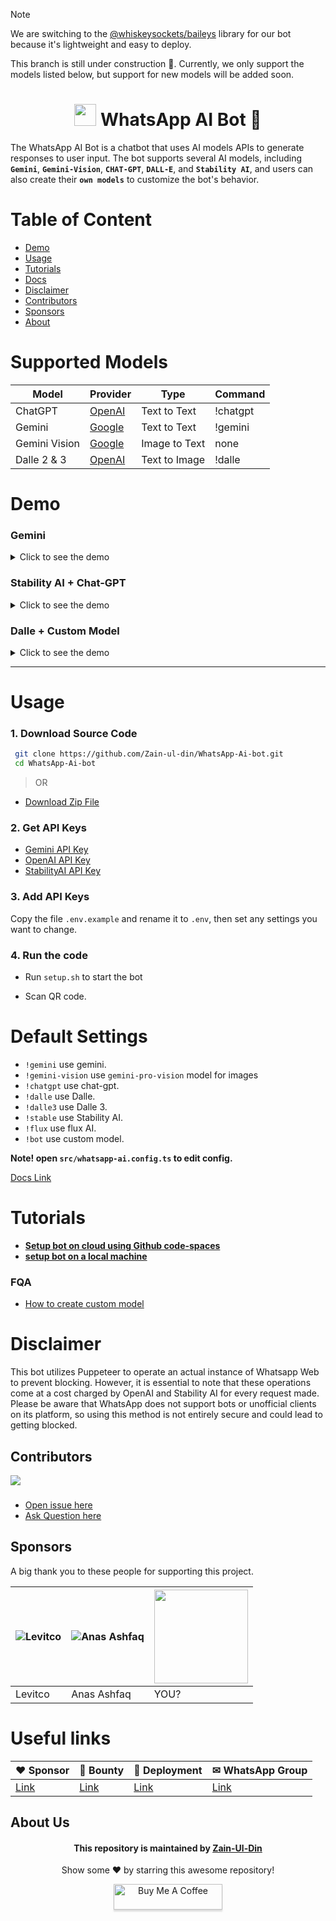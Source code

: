 
> [!NOTE]
> We are switching to the [@whiskeysockets/baileys](https://github.com/WhiskeySockets/Baileys) library for our bot because it's lightweight and easy to deploy.
>
> This branch is still under construction 🚧. Currently, we only support the models listed below, but support for new models will be added soon.

<div align="center">

# <img src="https://github.com/Zain-ul-din/whatsapp-ai-bot/assets/78583049/d31339cf-b4ae-450e-95b9-53d21e4641a0" width="35" height="35"/> WhatsApp AI Bot 🚀

</div>

The WhatsApp AI Bot is a chatbot that uses AI models APIs to generate responses to user input. The bot supports several AI models, including **`Gemini`**, **`Gemini-Vision`**, **`CHAT-GPT`**, **`DALL-E`**, and **`Stability AI`**, and users can also create their **`own models`** to customize the bot's behavior.

# Table of Content

- [Demo](#demo)
- [Usage](#usage)
- [Tutorials](#Tutorials)
- [Docs](docs/config-docs.md)
- [Disclaimer](#disclaimer)
- [Contributors](#contributors)
- [Sponsors](#Sponsors)
- [About](#about-us)

# Supported Models

| Model | Provider | Type | Command |
| ----- | -------- | ---- | ------- |
| ChatGPT | [OpenAI](https://platform.openai.com/docs/guides/text-generation/quickstart) | Text to Text | !chatgpt |
| Gemini | [Google](https://ai.google.dev/gemini-api/docs/text-generation?lang=node#generate-text-from-text) | Text to Text | !gemini |
| Gemini Vision | [Google](https://ai.google.dev/gemini-api/docs/vision?lang=node#upload-image) | Image to Text | none |
| Dalle 2 & 3 | [OpenAI](https://platform.openai.com/docs/api-reference/images/create) | Text to Image | !dalle |

# Demo

### Gemini

<details>
<summary>Click to see the demo</summary>

[![Screenshot (1186)](https://github.com/Zain-ul-din/whatsapp-ai-bot/assets/78583049/b6f256de-c792-4947-bf65-401a60a0b1f4)](https://www.youtube.com/watch?v=dXDxTQQqeq8)

</details>

### Stability AI + Chat-GPT

<details>
<summary>Click to see the demo</summary>

![image](https://user-images.githubusercontent.com/78583049/222071673-ef0f2021-a8b4-4263-9304-a77ecd76c0a1.png)

</details>

### Dalle + Custom Model

<details>

<summary>Click to see the demo</summary>

![image](https://user-images.githubusercontent.com/78583049/222074174-55792d13-5137-4c1c-b708-3ad188ca8d8d.png)

</details>

---

# Usage

### 1. Download Source Code

```bash
 git clone https://github.com/Zain-ul-din/WhatsApp-Ai-bot.git
 cd WhatsApp-Ai-bot
```

> OR

- [Download Zip File](https://github.com/Zain-ul-din/WhatsApp-Ai-bot/archive/refs/heads/master.zip)

### 2. Get API Keys

- [Gemini API Key](https://aistudio.google.com/app/apikey)
- [OpenAI API Key](https://platform.openai.com/api-keys)
- [StabilityAI API Key](https://platform.stability.ai/account/keys)

### 3. Add API Keys

Copy the file `.env.example` and rename it to `.env`, then set any settings you want to change.

### 4. Run the code

- Run `setup.sh` to start the bot

- Scan QR code.

# Default Settings

- `!gemini` use gemini.
- `!gemini-vision` use `gemini-pro-vision` model for images
- `!chatgpt` use chat-gpt.
- `!dalle` use Dalle.
- `!dalle3` use Dalle 3.
- `!stable` use Stability AI.
- `!flux` use flux AI.
- `!bot` use custom model.

**Note! open `src/whatsapp-ai.config.ts` to edit config.**

[Docs Link](docs/config-docs.md)

# Tutorials

- **[Setup bot on cloud using Github code-spaces](https://www.youtube.com/watch?v=QahJSi6Ygj4)**
- **[setup bot on a local machine](https://www.youtube.com/watch?v=fyPD3ILFPck)**

### FQA

- [How to create custom model](https://github.com/Zain-ul-din/whatsapp-ai-bot/issues/3)

# Disclaimer

This bot utilizes Puppeteer to operate an actual instance of Whatsapp Web to prevent blocking. However, it is essential to note that these operations come at a cost charged by OpenAI and Stability AI for every request made. Please be aware that WhatsApp does not support bots or unofficial clients on its platform, so using this method is not entirely secure and could lead to getting blocked.

## Contributors

<a href="https://github.com/Zain-ul-din/WhatsApp-Ai-bot/graphs/contributors">
  <img src="https://contrib.rocks/image?repo=Zain-ul-din/WhatsApp-Ai-bot" />
</a>

###

- [Open issue here](issues)
- [Ask Question here](discussions)

<!-- about -->

## Sponsors

A big thank you to these people for supporting this project.

| ![Levitco](https://avatars.githubusercontent.com/u/47256157?v=4&s=128) | ![Anas Ashfaq](https://avatars.githubusercontent.com/u/119153707?v=4&s=128) | <img src="https://avatars.githubusercontent.com/u/0?v=4" width="150" height="150"/> |
| --- | --- | --- |
| Levitco | Anas Ashfaq | YOU? |

# Useful links

| ♥ Sponsor | 💎 Bounty | 🚀 Deployment | ✉ WhatsApp Group |
| ------- | ------ | ---------- | --------------- |
| [Link](https://buymeacoffee.com/zainuldin) | [Link](https://wa-ai-seven.vercel.app/feat-req) | [Link](https://wa-ai-seven.vercel.app/) | [Link](https://chat.whatsapp.com/DlVCpX2QQNx6jHQVT9IB7Z) |

## About Us

<div align="center">
<h4 font-weight="bold">This repository is maintained by <a href="https://github.com/Zain-ul-din">Zain-Ul-Din</a></h4>
<p> Show some ❤️ by starring this awesome repository! </p>
</div>

<div align="center">
<a href="https://www.buymeacoffee.com/zainuldin" target="_blank"><img src="https://www.buymeacoffee.com/assets/img/custom_images/orange_img.png" alt="Buy Me A Coffee" style="height: 41px !important;width: 174px !important;box-shadow: 0px 3px 2px 0px rgba(190, 190, 190, 0.5) !important;-webkit-box-shadow: 0px 3px 2px 0px rgba(190, 190, 190, 0.5) !important;" ></a>

</div>
